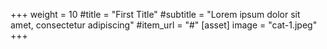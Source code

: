 +++
weight = 10
#title = "First Title"
#subtitle = "Lorem ipsum dolor sit amet, consectetur adipiscing"
#item_url = "#"
[asset] 
image = "cat-1.jpeg"
+++
